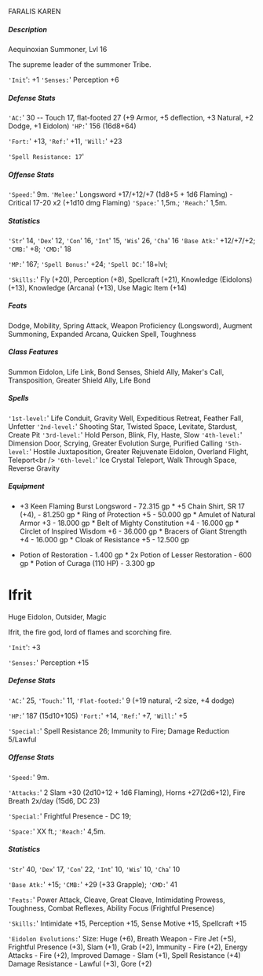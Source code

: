 FARALIS KAREN 

##### Description

Aequinoxian Summoner, Lvl 16

The supreme leader of the summoner Tribe.

`'Init`': +1
`'Senses:`' Perception +6

##### Defense Stats

`'AC:`' 30 -- Touch 17, flat-footed 27 (+9 Armor, +5 deflection, +3
Natural, +2 Dodge, +1 Eidolon)
`'HP:`' 156 (16d8+64)

`'Fort:`' +13, `'Ref:`' +11, `'Will:`' +23

`'Spell Resistance: 17`'

##### Offense Stats

`'Speed:`' 9m.
`'Melee:`' Longsword +17/+12/+7 (1d8+5 + 1d6
Flaming) - Critical 17-20 x2 (+1d10 dmg Flaming)
`'Space:`'
1,5m.; `'Reach:`' 1,5m.


##### Statistics

`'Str`' 14, `'Dex`' 12, `'Con`' 16, `'Int`' 15, `'Wis`' 26, `'Cha`' 16
`'Base Atk:`' +12/+7/+2; `'CMB:`' +8; `'CMD:`' 18

`'MP:`' 167; `'Spell Bonus:`' +24; `'Spell DC:`' 18+lvl;

`'Skills:`' Fly (+20), Perception (+8), Spellcraft (+21), Knowledge
(Eidolons) (+13), Knowledge (Arcana) (+13), Use Magic Item (+14)


##### Feats

Dodge, Mobility, Spring Attack, Weapon Proficiency (Longsword), Augment
Summoning, Expanded Arcana, Quicken Spell, Toughness

##### Class Features

Summon Eidolon, Life Link, Bond Senses, Shield Ally, Maker's Call,
Transposition, Greater Shield Ally, Life Bond

##### Spells

`'1st-level:`' Life Conduit, Gravity Well, Expeditious Retreat, Feather
Fall, Unfetter
`'2nd-level:`' Shooting Star, Twisted Space,
Levitate, Stardust, Create Pit
`'3rd-level:`' Hold Person, Blink,
Fly, Haste, Slow
`'4th-level:`' Dimension Door, Scrying, Greater
Evolution Surge, Purified Calling
`'5th-level:`' Hostile
Juxtaposition, Greater Rejuvenate Eidolon, Overland Flight, Teleport\<br
/> `'6th-level:`' Ice Crystal Teleport, Walk Through Space, Reverse
Gravity

##### Equipment

* +3 Keen Flaming Burst Longsword - 72.315 gp * +5 Chain Shirt, SR 17
(+4), - 81.250 gp * Ring of Protection +5 - 50.000 gp * Amulet of
Natural Armor +3 - 18.000 gp * Belt of Mighty Constitution +4 - 16.000
gp * Circlet of Inspired Wisdom +6 - 36.000 gp * Bracers of Giant
Strength +4 - 16.000 gp * Cloak of Resistance +5 - 12.500 gp

* Potion of Restoration - 1.400 gp * 2x Potion of Lesser Restoration -
600 gp * Potion of Curaga (110 HP) - 3.300 gp

# Ifrit 
Huge Eidolon, Outsider, Magic

Ifrit, the fire god, lord of flames and scorching fire.

`'Init`': +3

`'Senses:`' Perception +15

##### Defense Stats

`'AC:`' 25, `'Touch:`' 11, `'Flat-footed:`' 9 (+19 natural, -2 size, +4
dodge)

`'HP:`' 187 (15d10+105)
`'Fort:`' +14, `'Ref:`' +7,
`'Will:`' +5

`'Special:`' Spell Resistance 26; Immunity to Fire;
Damage Reduction 5/Lawful

##### Offense Stats

`'Speed:`' 9m.

`'Attacks:`' 2 Slam +30 (2d10+12 + 1d6 Flaming),
Horns +27(2d6+12), Fire Breath 2x/day (15d6, DC 23)

`'Special:`'
Frightful Presence - DC 19;

`'Space:`' XX ft.; `'Reach:`'
4,5m.

##### Statistics

`'Str`' 40, `'Dex`' 17, `'Con`' 22, `'Int`' 10, `'Wis`' 10, `'Cha`'
10

`'Base Atk:`' +15; `'CMB:`' +29 (+33 Grapple); `'CMD:`' 41

`'Feats:`' Power Attack, Cleave, Great Cleave, Intimidating Prowess,
Toughness, Combat Reflexes, Ability Focus (Frightful Presence)

`'Skills:`' Intimidate +15, Perception +15, Sense Motive +15, Spellcraft
+15

`'Eidolon Evolutions:`' Size: Huge (+6), Breath Weapon - Fire
Jet (+5), Frightful Presence (+3), Slam (+1), Grab (+2), Immunity - Fire
(+2), Energy Attacks - Fire (+2), Improved Damage - Slam (+1), Spell
Resistance (+4) Damage Resistance - Lawful (+3), Gore (+2)
